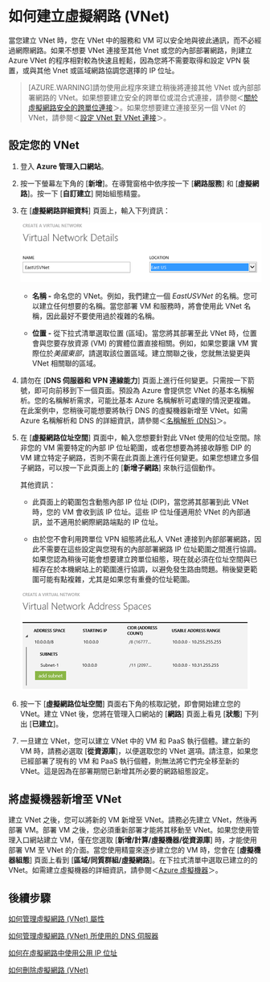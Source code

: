 <properties 
   pageTitle="如何建立虛擬網路 (VNet)"
   description="了解如何建立虛擬網路 (VNet)"
   services="virtual-network"
   documentationCenter="na"
   authors="telmosampaio"
   manager="carolz"
   editor="tysonn" />
<tags 
   ms.service="virtual-network"
   ms.devlang="na"
   ms.topic="article"
   ms.tgt_pltfrm="na"
   ms.workload="infrastructure-services"
   ms.date="06/08/2015"
   ms.author="telmos" />

# 如何建立虛擬網路 (VNet)

當您建立 VNet 時，您在 VNet 中的服務和 VM 可以安全地與彼此通訊，而不必經過網際網路。如果不想要 VNet 連接至其他 Vnet 或您的內部部署網路，則建立 Azure VNet 的程序相對較為快速且輕鬆，因為您將不需要取得和設定 VPN 裝置，或與其他 Vnet 或區域網路協調您選擇的 IP 位址。

>[AZURE.WARNING]請勿使用此程序來建立稍後將連接其他 VNet 或內部部署網路的 VNet。如果想要建立安全的跨單位或混合式連接，請參閱＜[關於虛擬網路安全的跨單位連接](https://msdn.microsoft.com/library/azure/dn133798.aspx)＞。如果您想要建立連接至另一個 VNet 的 VNet，請參閱＜[設定 VNet 對 VNet 連接](https://msdn.microsoft.com/library/azure/dn690122.aspx)＞。

## 設定您的 VNet

1. 登入 **Azure 管理入口網站**。

1. 按一下螢幕左下角的 [**新增**]。在導覽窗格中依序按一下 [**網路服務**] 和 [**虛擬網路**]。按一下 [**自訂建立**] 開始組態精靈。

1. 在 [**虛擬網路詳細資料**] 頁面上，輸入下列資訊：

	![虛擬網路詳細資料](./media/virtual-networks-create-vnet/IC736054.png)

	- **名稱 -** 命名您的 VNet。例如，我們建立一個 *EastUSVNet* 的名稱。您可以建立任何想要的名稱。當您部署 VM 和服務時，將會使用此 VNet 名稱，因此最好不要使用過於複雜的名稱。

	- **位置 -** 從下拉式清單選取位置 (區域)。當您將其部署至此 VNet 時，位置會與您要存放資源 (VM) 的實體位置直接相關。例如，如果您要讓 VM 實際位於*美國東部*，請選取該位置區域。建立關聯之後，您就無法變更與 VNet 相關聯的區域。

1. 請勿在 [**DNS 伺服器和 VPN 連線能力**] 頁面上進行任何變更。只需按一下箭號，即可向前移到下一個頁面。預設為 Azure 會提供您 VNet 的基本名稱解析。您的名稱解析需求，可能比基本 Azure 名稱解析可處理的情況更複雜。在此案例中，您稍後可能想要將執行 DNS 的虛擬機器新增至 VNet。如需 Azure 名稱解析和 DNS 的詳細資訊，請參閱＜[名稱解析 (DNS)](https://msdn.microsoft.com/library/azure/jj156088.aspx)＞。

1. 在 [**虛擬網路位址空間**] 頁面中，輸入您想要針對此 VNet 使用的位址空間。除非您的 VM 需要特定的內部 IP 位址範圍，或者您想要為將接收靜態 DIP 的 VM 建立特定子網路，否則不需在此頁面上進行任何變更。如果您想建立多個子網路，可以按一下此頁面上的 [**新增子網路**] 來執行這個動作。

	其他資訊：

	- 此頁面上的範圍包含動態內部 IP 位址 (DIP)，當您將其部署到此 VNet 時，您的 VM 會收到該 IP 位址。這些 IP 位址僅適用於 VNet 的內部通訊，並不適用於網際網路端點的 IP 位址。

	- 由於您不會利用跨單位 VPN 組態將此私人 VNet 連接到內部部署網路，因此不需要在這些設定與您現有的內部部署網路 IP 位址範圍之間進行協調。如果您認為稍後可能會想要建立跨單位組態，現在就必須在位址空間與已經存在於本機網站上的範圍進行協調，以避免發生路由問題。稍後變更範圍可能有點複雜，尤其是如果您有重疊的位址範圍。

	![位址空間](./media/virtual-networks-create-vnet/IC716778.png)

1. 按一下 [**虛擬網路位址空間**] 頁面右下角的核取記號，即會開始建立您的 VNet。建立 VNet 後，您將在管理入口網站的 [**網路**] 頁面上看見 [**狀態**] 下列出 [**已建立**]。

1. 一旦建立 VNet，您可以建立 VNet 中的 VM 和 PaaS 執行個體。建立新的 VM 時，請務必選取 [**從資源庫**]，以便選取您的 VNet 選項。請注意，如果您已經部署了現有的 VM 和 PaaS 執行個體，則無法將它們完全移至新的 VNet。這是因為在部署期間已新增其所必要的網路組態設定。

## 將虛擬機器新增至 VNet

建立 VNet 之後，您可以將新的 VM 新增至 VNet。請務必先建立 VNet，然後再部署 VM。部署 VM 之後，您必須重新部署才能將其移動至 VNet。如果您使用管理入口網站建立 VM，僅在您選取 [**新增/計算/虛擬機器/從資源庫**] 時，才能使用部署 VM 至 VNet 的介面。當您使用精靈來逐步建立您的 VM 時，您會在 [**虛擬機器組態**] 頁面上看到 [**區域/同質群組/虛擬網路**]。在下拉式清單中選取已建立的的 VNet。如需建立虛擬機器的詳細資訊，請參閱＜[Azure 虛擬機器](../virtual-machines)＞。

## 後續步驟

[如何管理虛擬網路 (VNet) 屬性](../virtual-networks-settings)

[如何管理虛擬網路 (VNet) 所使用的 DNS 伺服器](../virtual-networks-manage-dns-in-vnet)

[如何在虛擬網路中使用公用 IP 位址](../virtual-networks-public-ip-within-vnet)

[如何刪除虛擬網路 (VNet)](../virtual-networks-delete-vnet)
 

<!---HONumber=62-->